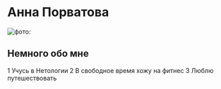# Анна Порватова
![фото](1B96B697-757C-456B-B19F-FE77689C9AB7.jpeg):
## Немного обо мне
1 Учусь в Нетологии
2 В свободное время хожу на фитнес
3 Люблю путешествовать